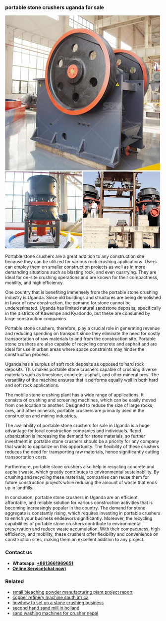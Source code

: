 <h3>portable stone crushers uganda for sale</h3><img src='1706767004.jpg' alt=''><p>Portable stone crushers are a great addition to any construction site because they can be utilized for various rock crushing applications. Users can employ them on smaller construction projects as well as in more demanding situations such as blasting rock, and even quarrying. They are ideal for on-site crushing operations and are known for their compactness, mobility, and high efficiency.</p><p>One country that is benefiting immensely from the portable stone crushing industry is Uganda. Since old buildings and structures are being demolished in favor of new construction, the demand for stone cannot be underestimated. Uganda has limited natural sandstone deposits, specifically in the districts of Kawempe and Kyadondo, but these are consumed by large construction companies.</p><p>Portable stone crushers, therefore, play a crucial role in generating revenue and reducing spending on transport since they eliminate the need for costly transportation of raw materials to and from the construction site. Portable stone crushers are also capable of recycling concrete and asphalt and are ideal for use in urban areas where space constraints may hinder the construction process.</p><p>Uganda has a surplus of soft rock deposits as opposed to hard rock deposits. This makes portable stone crushers capable of crushing diverse materials such as limestone, concrete, asphalt, and other mineral ores. The versatility of the machine ensures that it performs equally well in both hard and soft rock applications.</p><p>The mobile stone crushing plant has a wide range of applications. It consists of crushing and screening machines, which can be easily moved from one location to another. Designed to reduce the size of large rocks, ores, and other minerals, portable crushers are primarily used in the construction and mining industries.</p><p>The availability of portable stone crushers for sale in Uganda is a huge advantage for local construction companies and individuals. Rapid urbanization is increasing the demand for stone materials, so further investment in portable stone crushers should be a priority for any company that wants to capitalize on this opportunity. The flexibility of these crushers reduces the need for transporting raw materials, hence significantly cutting transportation costs.</p><p>Furthermore, portable stone crushers also help in recycling concrete and asphalt waste, which greatly contributes to environmental sustainability. By crushing and recycling these materials, companies can reuse them for future construction projects while reducing the amount of waste that ends up in landfills.</p><p>In conclusion, portable stone crushers in Uganda are an efficient, affordable, and reliable solution for various construction activities that is becoming increasingly popular in the country. The demand for stone aggregate is constantly rising, which requires investing in portable crushers to enrich your business endeavors significantly. Moreover, the recycling capabilities of portable stone crushers contribute to environmental preservation and reduce waste accumulation. With their compactness, high efficiency, and mobility, these crushers offer flexibility and convenience on construction sites, making them an excellent addition to any project.</p><h3>Contact us</h3><ul><li><strong>Whatsapp:&nbsp;<a href="https://wa.me/8613661969651">+8613661969651</a></strong></li><li><a href="https://swt.shibang-china.com/?git&amp;zhl&amp;portable stone crushers uganda for sale"><strong>Online Service(chat now)</strong></a></li></ul><h3>Related</h3><ul><li><a href='small bleaching powder manufacturing plant project report.md'>small bleaching powder manufacturing plant project report</a></li><li><a href='copper refinery machine south africa.md'>copper refinery machine south africa</a></li><li><a href='howhow to set up a stone crushing business.md'>howhow to set up a stone crushing business</a></li><li><a href='second hand sand mill in holland.md'>second hand sand mill in holland</a></li><li><a href='sand washing machines for crusher nepal.md'>sand washing machines for crusher nepal</a></li></ul>
